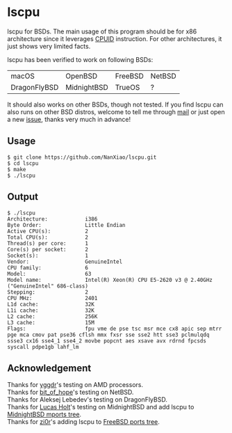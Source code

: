 # lscpu
lscpu for BSDs. The main usage of this program should be for x86 architecture since it leverages [CPUID](https://en.wikipedia.org/wiki/CPUID) instruction. For other architectures, it just shows very limited facts.  

lscpu has been verified to work on following BSDs:  

<table>
  <tr><td>macOS</td><td>OpenBSD</td><td>FreeBSD</td><td>NetBSD</td></tr>
  <tr><td>DragonFlyBSD</td><td>MidnightBSD</td><td>TrueOS</td><td>?</td></tr>
</table>

It should also works on other BSDs, though not tested. If you find lscpu can also runs on other BSD distros, welcome to tell me through [mail](mailto:nan@chinadtrace.org) or just open a new [issue](https://github.com/NanXiao/lscpu/issues/new), thanks very much in advance!  

## Usage

	$ git clone https://github.com/NanXiao/lscpu.git
	$ cd lscpu
	$ make
	$ ./lscpu

## Output

	$ ./lscpu
	Architecture:            i386
	Byte Order:              Little Endian
	Active CPU(s):           2
	Total CPU(s):            2
	Thread(s) per core:      1
	Core(s) per socket:      2
	Socket(s):               1
	Vendor:                  GenuineIntel
	CPU family:              6
	Model:                   63
	Model name:              Intel(R) Xeon(R) CPU E5-2620 v3 @ 2.40GHz ("GenuineIntel" 686-class)
	Stepping:                2
	CPU MHz:                 2401
	L1d cache:               32K
	L1i cache:               32K
	L2 cache:                256K
	L3 cache:                15M
	Flags:                   fpu vme de pse tsc msr mce cx8 apic sep mtrr pge mca cmov pat pse36 cflsh mmx fxsr sse sse2 htt sse3 pclmulqdq ssse3 cx16 sse4_1 sse4_2 movbe popcnt aes xsave avx rdrnd fpcsds syscall pdpe1gb lahf_lm
## Acknowledgement
Thanks for [yggdr](https://github.com/yggdr)'s testing on AMD processors.  
Thanks for [bit_of_hope](https://www.reddit.com/r/BSD/comments/72bi57/lscpu_for_openbsdfreebsd/dnhnifm/)'s testing on NetBSD.  
Thanks for Aleksej Lebedev's testing on DragonFlyBSD.  
Thanks for [Lucas Holt](https://github.com/laffer1)'s testing on MidnightBSD and add lscpu to [MidnightBSD mports tree](http://svn.midnightbsd.org/svn/mports/trunk/sysutils/lscpu/).  
Thanks for [zi0r](https://github.com/zi0r)'s adding lscpu to [FreeBSD ports tree](https://www.freshports.org/sysutils/lscpu).

